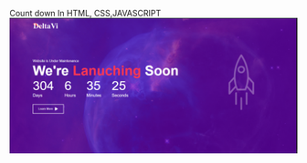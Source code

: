 Count down In HTML, CSS,JAVASCRIPT
![image](https://github.com/BlenB-dev/Countdown/blob/main/Screenshot%202025-03-11%20172448.png?raw=true)
